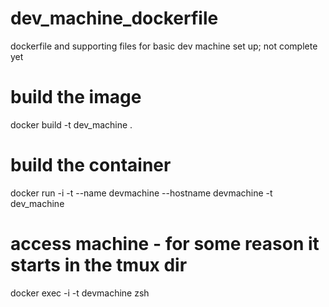 # dev_machine_dockerfile
dockerfile and supporting files for basic dev machine set up; not complete yet


# build the image
docker build -t dev_machine .

# build the container
docker run -i -t --name devmachine --hostname devmachine -t dev_machine

# access machine - for some reason it starts in the tmux dir
docker exec -i -t devmachine zsh
